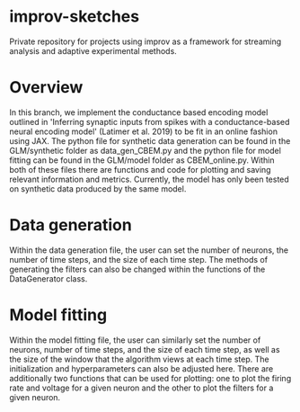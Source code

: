 # improv-sketches

Private repository for projects using improv as a framework for streaming analysis and adaptive experimental methods.

# Overview

In this branch, we implement the conductance based encoding model outlined in 'Inferring synaptic inputs from spikes with a conductance-based neural encoding model' (Latimer et al. 2019) to be fit in an online fashion using JAX. The python file for synthetic data generation can be found in the GLM/synthetic folder as data_gen_CBEM.py and the python file for model fitting can be found in the GLM/model folder as CBEM_online.py. Within both of these files there are functions and code for plotting and saving relevant information and metrics. Currently, the model has only been tested on synthetic data produced by the same model. 

# Data generation

Within the data generation file, the user can set the number of neurons, the number of time steps, and the size of each time step. The methods of generating the filters can also be changed within the functions of the DataGenerator class.

# Model fitting

Within the model fitting file, the user can similarly set the number of neurons, number of time steps, and the size of each time step, as well as the size of the window that the algorithm views at each time step. The initialization and hyperparameters can also be adjusted here. There are additionally two functions that can be used for plotting: one to plot the firing rate and voltage for a given neuron and the other to plot the filters for a given neuron. 
